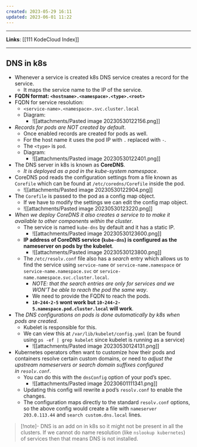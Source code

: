 ```yaml
---
created: 2023-05-29 16:11
updated: 2023-06-01 11:22
---
```

---
**Links**: [[111 KodeCloud Index]]

---
## DNS in k8s

- Whenever a service is created k8s DNS service creates a record for the service.
	- It maps the service name to the IP of the service.
- **FQDN format: `<hostname>.<namespace>.<type>.<root>`**
- FQDN for service resolution:
	- `<service-name>.<namespace>.svc.cluster.local`
	- Diagram:
		- ![[attachments/Pasted image 20230530122156.png]]
- *Records for pods are NOT created by default*.
	- Once enabled records are created for pods as well.
	- For the host name it uses the pod IP with `.` replaced with `-`.
	- The `<type>` is `pod`.
	- Diagram:
		- ![[attachments/Pasted image 20230530122401.png]]
- The DNS server in k8s is known as **CoreDNS**.
	- *It is deployed as a pod in the kube-system namespace*.
- CoreDNS pod reads the configuration settings from a file known as `Corefile` which can be found at `/etc/coredns/Corefile` inside the pod.
	- ![[attachments/Pasted image 20230530122904.png]]
- The `Corefile` is passed to the pod as a config map object. 
	- If we have to modify the settings we can edit the config map object.
	- ![[attachments/Pasted image 20230530123220.png]]
- *When we deploy CoreDNS it also creates a service to to make it available to other components within the cluster*.
	- The service is named `kube-dns` by default and it has a static IP.
		- ![[attachments/Pasted image 20230530123600.png]]
	- **IP address of CoreDNS service (`kube-dns`) is configured as the nameserver on pods by the kubelet**.
		- ![[attachments/Pasted image 20230530123800.png]]
	- The `/etc/resolv.conf` file also has a *search* entry which allows us to find the service using `service-name` or `service-name.namespace` or `service-name.namespace.svc` or `service-name.namespace.svc.cluster.local`.
		- *NOTE: that the search entries are only for services and we WON'T be able to reach the pod the same way*.
		- We need to provide the FQDN to reach the pods.
		- **`10-244-2-5` wont work but `10-244-2-5.namespace.pod.cluster.local` will work**.
- The *DNS configurations on pods is done automatically by k8s when pods are created*.
	- Kubelet is responsible for this.
	- We can view this at `/var/lib/kubelet/config.yaml` (can be found using `ps -ef | grep kubelet` since kubelet is running as a service)
		- ![[attachments/Pasted image 20230530124131.png]]
- Kubernetes operators often want to customize how their pods and containers resolve certain custom domains, or need to *adjust the upstream nameservers or search domain suffixes configured in `resolv.conf`*. 
	- You can do this with the `dnsConfig` option of your pod’s spec.
		- ![[attachments/Pasted image 20230601111341.png]]
	- Updating this config will rewrite a pod’s `resolv.conf` to enable the changes. 
	- The configuration maps directly to the standard `resolv.conf` options, so the above config would create a file with `nameserver 203.0.113.44` and `search custom.dns.local` lines.
 
> [!note]- DNS is an add on in k8s so it might not be present in all the clusters.
> If we cannot do name resolution (like `nslookup kubernetes`) of services then that means DNS is not installed.